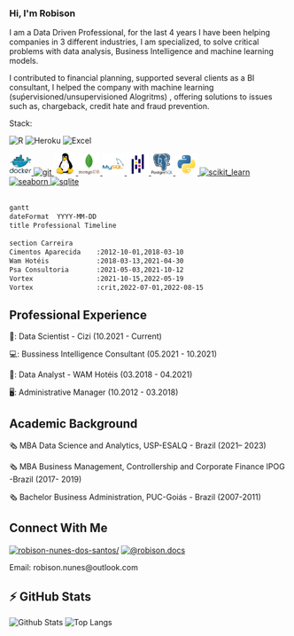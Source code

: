 ### Hi, I'm Robison

I am a Data Driven Professional, for the last 4 years I have been helping companies in 3 different industries, I am specialized, to solve critical problems with data analysis, Business Intelligence and machine learning models. 

I contributed to financial planning, supported several clients as a BI consultant, I helped the company with machine learning (suṕervisioned/unsupervisioned Alogritms) , offering solutions to issues such as, chargeback, credit hate and fraud prevention.

Stack:

![R](https://img.shields.io/badge/-R-black?style=flat-square&logo=R)
![Heroku](https://img.shields.io/badge/-Heroku-430098?style=flat-square&logo=heroku)
![Excel](https://img.shields.io/badge/-Excel-black?style=flat-square&logo=Excel)
<p align="left"> <a href="https://www.docker.com/" target="_blank" rel="noreferrer"> <img src="https://raw.githubusercontent.com/devicons/devicon/master/icons/docker/docker-original-wordmark.svg" alt="docker" width="40" height="40"/> </a> <a href="https://git-scm.com/" target="_blank" rel="noreferrer"> <img src="https://www.vectorlogo.zone/logos/git-scm/git-scm-icon.svg" alt="git" width="40" height="40"/> </a> <a href="https://www.linux.org/" target="_blank" rel="noreferrer"> <img src="https://raw.githubusercontent.com/devicons/devicon/master/icons/linux/linux-original.svg" alt="linux" width="40" height="40"/> </a> <a href="https://www.mongodb.com/" target="_blank" rel="noreferrer"> <img src="https://raw.githubusercontent.com/devicons/devicon/master/icons/mongodb/mongodb-original-wordmark.svg" alt="mongodb" width="40" height="40"/> </a> <a href="https://www.mysql.com/" target="_blank" rel="noreferrer"> <img src="https://raw.githubusercontent.com/devicons/devicon/master/icons/mysql/mysql-original-wordmark.svg" alt="mysql" width="40" height="40"/> </a> <a href="https://pandas.pydata.org/" target="_blank" rel="noreferrer"> <img src="https://raw.githubusercontent.com/devicons/devicon/2ae2a900d2f041da66e950e4d48052658d850630/icons/pandas/pandas-original.svg" alt="pandas" width="40" height="40"/> </a> <a href="https://www.postgresql.org" target="_blank" rel="noreferrer"> <img src="https://raw.githubusercontent.com/devicons/devicon/master/icons/postgresql/postgresql-original-wordmark.svg" alt="postgresql" width="40" height="40"/> </a> <a href="https://www.python.org" target="_blank" rel="noreferrer"> <img src="https://raw.githubusercontent.com/devicons/devicon/master/icons/python/python-original.svg" alt="python" width="40" height="40"/> </a> <a href="https://scikit-learn.org/" target="_blank" rel="noreferrer"> <img src="https://upload.wikimedia.org/wikipedia/commons/0/05/Scikit_learn_logo_small.svg" alt="scikit_learn" width="40" height="40"/> </a> <a href="https://seaborn.pydata.org/" target="_blank" rel="noreferrer"> <img src="https://seaborn.pydata.org/_images/logo-mark-lightbg.svg" alt="seaborn" width="40" height="40"/> </a> <a href="https://www.sqlite.org/" target="_blank" rel="noreferrer"> <img src="https://www.vectorlogo.zone/logos/sqlite/sqlite-icon.svg" alt="sqlite" width="40" height="40"/> </a>


```mermaid

gantt
dateFormat  YYYY-MM-DD
title Professional Timeline

section Carreira
Cimentos Aparecida    :2012-10-01,2018-03-10
Wam Hotéis            :2018-03-13,2021-04-30
Psa Consultoria       :2021-05-03,2021-10-12
Vortex                :2021-10-15,2022-05-19
Vortex                :crit,2022-07-01,2022-08-15

```

## Professional Experience

🏦: Data Scientist - Cizi (10.2021 - Current)

💻:	Bussiness Intelligence Consultant (05.2021 - 10.2021)

🏨:	Data Analyst - WAM Hotéis (03.2018 - 04.2021)

🖥️: Administrative Manager	 (10.2012 - 03.2018)

## Academic Background 

:newspaper_roll: MBA Data Science and Analytics, USP-ESALQ - Brazil (2021– 2023) 

:newspaper_roll: MBA Business Management, Controllership and Corporate Finance IPOG -Brazil (2017- 2019) 

:newspaper_roll: Bachelor Business Administration, PUC-Goiás - Brazil (2007-2011) 

## Connect With Me
  
<a href="https://linkedin.com/in/robison-nunes-dos-santos/" target="blank"><img align="center" src="https://raw.githubusercontent.com/rahuldkjain/github-profile-readme-generator/master/src/images/icons/Social/linked-in-alt.svg" alt="robison-nunes-dos-santos/" height="30" width="40" /></a>
<a href="https://medium.com/@robison.docs" target="blank"><img align="center" src="https://raw.githubusercontent.com/rahuldkjain/github-profile-readme-generator/master/src/images/icons/Social/medium.svg" alt="@robison.docs" height="30" width="40" /></a>
</p>
Email:
robison.nunes@outlook.com  


## ⚡ GitHub Stats

![Github Stats](https://github-readme-stats.vercel.app/api?username=Robisonnunes&show_icons=true&count_private=true&show_icons=true&include_all_commits=true)
![Top Langs](https://github-readme-stats.vercel.app/api/top-langs/?username=Robisonnunes&hide=TeX&layout=compact)

